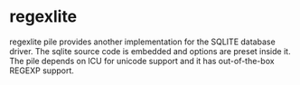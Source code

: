 regexlite
=========

regexlite pile provides another implementation for the SQLITE database driver.
The sqlite source code is embedded and options are preset inside it.
The pile depends on ICU for unicode support and it has out-of-the-box REGEXP
support.

